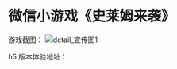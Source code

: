 # 微信小游戏《史莱姆来袭》

游戏截图：
![detail_宣传图1](https://github.com/JULIUSJIANG/slime_war/assets/33363444/8270430b-c078-4982-937f-811c1cbf02a6)

h5 版本体验地址：
